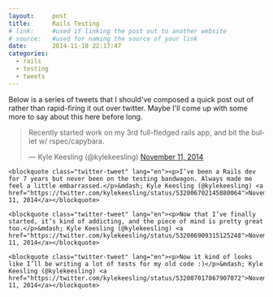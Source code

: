 ```yaml
---
layout:     post
title:      Rails Testing
# link:     #used if linking the post out to another website
# source:   #used for naming the source of your link
date:       2014-11-10 22:17:47
categories:
  - rails
  - testing
  - tweets
---
```


Below is a series of tweets that I should've composed a quick post out of rather than rapid-firing it out over twitter. Maybe I'll come up with some more to say about this here before long.

<div class="row">
  <div class="col-sm-3"></div>

  <div class="col-sm-6">
    <blockquote class="twitter-tweet" lang="en"><p>Recently started work on my 3rd full-fledged rails app, and bit the bullet w/ rspec/capybara.</p>&mdash; Kyle Keesling (@kylekeesling) <a href="https://twitter.com/kylekeesling/status/532006226310488064">November 11, 2014</a></blockquote>

    <blockquote class="twitter-tweet" lang="en"><p>I’ve been a Rails dev for 7 years but never been on the testing bandwagon. Always made me feel a little embarrassed.</p>&mdash; Kyle Keesling (@kylekeesling) <a href="https://twitter.com/kylekeesling/status/532006702145880064">November 11, 2014</a></blockquote>

    <blockquote class="twitter-tweet" lang="en"><p>Now that I’ve finally started, it’s kind of addicting, and the piece of mind is pretty great too.</p>&mdash; Kyle Keesling (@kylekeesling) <a href="https://twitter.com/kylekeesling/status/532006909315125248">November 11, 2014</a></blockquote>

    <blockquote class="twitter-tweet" lang="en"><p>Now it kind of looks like I’ll be writing a lot of tests for my old code :)</p>&mdash; Kyle Keesling (@kylekeesling) <a href="https://twitter.com/kylekeesling/status/532007017867907072">November 11, 2014</a></blockquote>
  </div>

  <div class="col-sm-3"></div>
</div>
